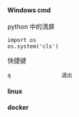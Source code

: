 #### Windows cmd
python 中的清屏
```
import os
os.system('cls')
```


快捷键
```
q                退出

```


#### linux





#### docker
